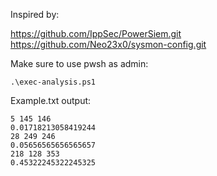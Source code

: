 Inspired by:

https://github.com/IppSec/PowerSiem.git 
https://github.com/Neo23x0/sysmon-config.git 

Make sure to use pwsh as admin:

`.\exec-analysis.ps1`

Example.txt output:
```
5 145 146
0.01718213058419244
28 249 246
0.05656565656565657
218 128 353
0.45322245322245325
```